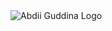 <img src="https://raw.githubusercontent.com/username/abdi-guddina-website/main/images/logo.png" alt="Abdii Guddina Logo">

